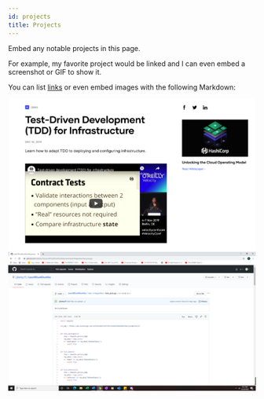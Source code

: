 ```yaml
---
id: projects
title: Projects
---
```


Embed any notable projects in this page.

For example, my favorite project would be linked and I can even embed
a screenshot or GIF to show it.

You can list [links](https://www.hashicorp.com/resources/test-driven-development-tdd-for-infrastructure)
or even embed images with the following Markdown:

![Add alternate text for image](./assets/rosemary.png)
![Add alternate text for image](./assets/Portfolio.PNG)
